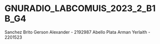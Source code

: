 # GNURADIO_LABCOMUIS_2023_2_B1B_G4
Sanchez Brito Gerson Alexander - 2192987
Abello Plata Arman Yerlaith - 2201523
